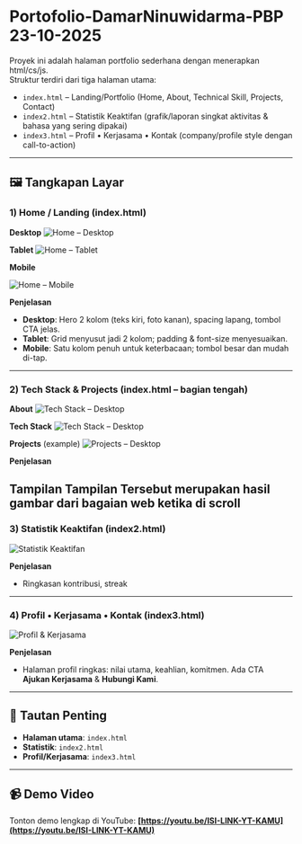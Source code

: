 # Portofolio-DamarNinuwidarma-PBP 23-10-2025


Proyek ini adalah halaman portfolio sederhana dengan menerapkan html/cs/js.  
Struktur terdiri dari tiga halaman utama:

- `index.html` – Landing/Portfolio (Home, About, Technical Skill, Projects, Contact)
- `index2.html` – Statistik Keaktifan (grafik/laporan singkat aktivitas & bahasa yang sering dipakai)
- `index3.html` – Profil • Kerjasama • Kontak (company/profile style dengan call-to-action)

---

## 🖼️ Tangkapan Layar

### 1) Home / Landing (index.html)
**Desktop**
![Home – Desktop](./screenshots/html1-.png)

**Tablet**
![Home – Tablet](./screenshots/t1.png)

**Mobile**

![Home – Mobile](./screenshots/t2.png)

**Penjelasan**  
- **Desktop**: Hero 2 kolom (teks kiri, foto kanan), spacing lapang, tombol CTA jelas.  
- **Tablet**: Grid menyusut jadi 2 kolom; padding & font-size menyesuaikan.  
- **Mobile**: Satu kolom penuh untuk keterbacaan; tombol besar dan mudah di-tap.

---

### 2) Tech Stack & Projects (index.html – bagian tengah)

**About**
![Tech Stack – Desktop](./screenshots/d2.png)

**Tech Stack**
![Tech Stack – Desktop](./screenshots/d3.png)

**Projects** (example)
![Projects – Desktop](./screenshots/d4.png)

**Penjelasan**  

Tampilan Tampilan Tersebut merupakan hasil gambar dari bagaian web ketika di scroll
---

### 3) Statistik Keaktifan (index2.html)
![Statistik Keaktifan](./screenshots/html2.png)

**Penjelasan**  
- Ringkasan kontribusi, streak

---

### 4) Profil • Kerjasama • Kontak (index3.html)
![Profil & Kerjasama](./screenshots/html3.png)

**Penjelasan**  
- Halaman profil ringkas: nilai utama, keahlian, komitmen. Ada CTA **Ajukan Kerjasama** & **Hubungi Kami**.

---


## 🔗 Tautan Penting

- **Halaman utama**: `index.html`  
- **Statistik**: `index2.html`  
- **Profil/Kerjasama**: `index3.html`

---

## 📹 Demo Video

Tonton demo lengkap di YouTube: **[https://youtu.be/ISI-LINK-YT-KAMU](https://youtu.be/ISI-LINK-YT-KAMU)**


